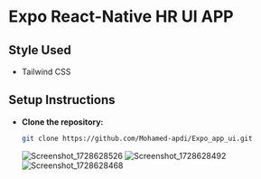 # Expo React-Native HR UI APP

## Style Used
- Tailwind CSS

## Setup Instructions

- **Clone the repository:**
    ```bash
    git clone https://github.com/Mohamed-apdi/Expo_app_ui.git
    ```

  ![Screenshot_1728628526](https://github.com/user-attachments/assets/2c0b47ee-27ef-4182-8c38-49b2ca92f62e)
![Screenshot_1728628492](https://github.com/user-attachments/assets/edcbc0b0-06b3-4339-bc91-36f077e4a6bb)
![Screenshot_1728628468](https://github.com/user-attachments/assets/8dfe65fc-d96e-493b-96b6-70de9f8f045f)
